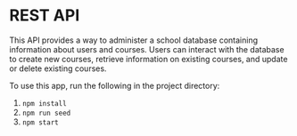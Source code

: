 # REST API

This API provides a way to administer a school database containing information about users and courses. Users can interact with the database to create new courses, retrieve information on existing courses, and update or delete existing courses.

To use this app, run the following in the project directory:
1. `npm install`
2. `npm run seed`
3. `npm start`